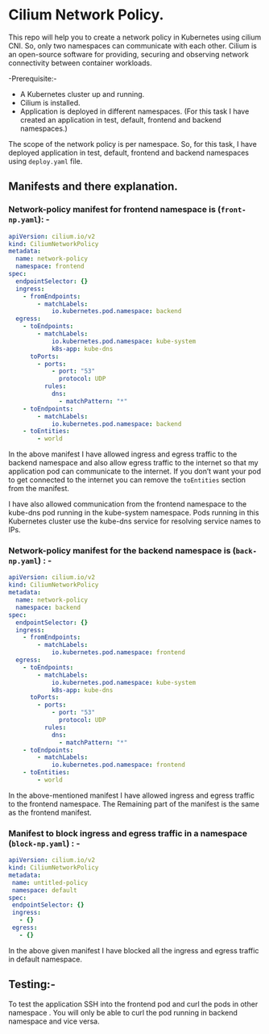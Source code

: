 # Cilium Network Policy.

This repo will help you to create a network policy in Kubernetes using cilium CNI. So, only two namespaces can communicate with each other. Cilium is an open-source software for providing, securing and observing network connectivity between container workloads.

-Prerequisite:-
 - A Kubernetes cluster up and running.
 - Cilium is installed.
 - Application is deployed in different namespaces. (For this task I have created an application in test, default, frontend and backend namespaces.)

The scope of the network policy is per namespace. So, for this task, I have deployed application in test, default, frontend and backend namespaces using `deploy.yaml` file.

## Manifests and there explanation.

### Network-policy manifest for frontend namespace is (`front-np.yaml`): -

```yaml
apiVersion: cilium.io/v2
kind: CiliumNetworkPolicy
metadata:
  name: network-policy
  namespace: frontend
spec:
  endpointSelector: {}
  ingress:
    - fromEndpoints:
        - matchLabels:
            io.kubernetes.pod.namespace: backend
  egress:
    - toEndpoints:
        - matchLabels:
            io.kubernetes.pod.namespace: kube-system
            k8s-app: kube-dns
      toPorts:
        - ports:
            - port: "53"
              protocol: UDP
          rules:
            dns:
              - matchPattern: "*"
    - toEndpoints:
        - matchLabels:
            io.kubernetes.pod.namespace: backend
    - toEntities:
        - world
```

In the above manifest I have allowed ingress and egress traffic to the backend namespace and also allow egress traffic to the internet so that my application pod can communicate to the internet. If you don’t want your pod to get connected to the internet you can remove the `toEntities` section from the manifest.

I have also allowed communication from the frontend namespace to the kube-dns pod running in the kube-system namespace. Pods running in this Kubernetes cluster use the kube-dns service for resolving service names to IPs.

### Network-policy manifest for the backend namespace is (`back-np.yaml`) : -

```yaml
apiVersion: cilium.io/v2
kind: CiliumNetworkPolicy
metadata:
  name: network-policy
  namespace: backend
spec:
  endpointSelector: {}
  ingress:
    - fromEndpoints:
        - matchLabels:
            io.kubernetes.pod.namespace: frontend
  egress:
    - toEndpoints:
        - matchLabels:
            io.kubernetes.pod.namespace: kube-system
            k8s-app: kube-dns
      toPorts:
        - ports:
            - port: "53"
              protocol: UDP
          rules:
            dns:
              - matchPattern: "*"
    - toEndpoints:
        - matchLabels:
            io.kubernetes.pod.namespace: frontend
    - toEntities:
        - world
```

In the above-mentioned manifest I have allowed ingress and egress traffic to the frontend namespace. The Remaining part of the manifest is the same as the frontend manifest.

### Manifest to block ingress and egress traffic in a namespace (`block-np.yaml`) : -

```yaml
apiVersion: cilium.io/v2
kind: CiliumNetworkPolicy
metadata:
 name: untitled-policy
 namespace: default
spec:
 endpointSelector: {}
 ingress:
   - {}
 egress:
   - {}
```
In the above given manifest I have blocked all the ingress and egress traffic in default namespace.

## Testing:-

To test the application SSH into the frontend pod and curl the pods in other namespace . You will only be able to curl the pod running in backend namespace and vice versa.

